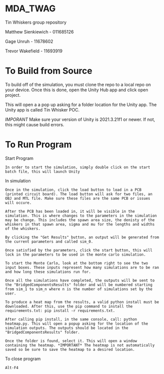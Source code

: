 # MDA_TWAG
Tin Whiskers group repository

Matthew Sienkiewich - 011685126

Gage Unruh - 11678602

Trevor Wakefield - 11693919

# To Build from Source
   To build off of the simulation, you must clone the repo to a local repo on your device. Once this is done, open the Unity Hub app and click open project.

   This will open a a pop up asking for a folder location for the Unity app. The Unity app is called Tin Whisker POC.

   *IMPORANT* Make sure your version of Unity is 2021.3.21f1 or newer. If not, this might cause build errors.

# To Run Program
   Start Program

    In order to start the simulation, simply double click on the start batch file, this will launch Unity


   In simulation

    Once in the simulation, click the load button to load in a PCB (printed circuit board). The load button will ask for two files, an OBJ and MTL file. Make sure these files are the same PCB or issues will occure.

    After the PCB has been loaded in, it will be visible in the simulation. This is where changes to the parameters in the simulation may be change. This includes the spawn area size, the denisty of the whiskers in that spawn area, sigma and mu for the lengths and widths of the whiskers.

    By clicking the "Get Results" button, an output will be generated from the current parameters and called sim_0.

    Once satisfied by the parameters, click the start button, this will lock in the parameters to be used in the monte carlo simulation.

    To start the Monte Carlo, look at the bottom right to see the two input boxes. These inputs represent how many simulations are to be ran and how long these simulations run for.

    Once all the simulations have completed, the outputs will be sent to the "BridgedComponentsResults" folder and will be numbered starting from sim_1 to sim_n where n is the number of simulations set by the user.

    To produce a heat map from the results, a valid python install must be downloaded. After this, use the pip command to install the requirements.txt: pip install -r requirements.txt.

    After calling pip install, in the same console, call: python heatmap.py. This will open a popup asking for the location of the simulation outputs. The outputs should be located in the "BridgedComponentsResults" folder.

    Once the folder is found, select it. This will open a window containing the heatmap. *IMPORTANT* The heatmap is not automatically saved so be sure to save the heatmap to a desired location.


   To close program

    Alt-F4
